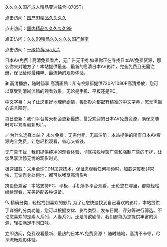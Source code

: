 久久久久国产成人精品亚洲综合-0705TH

点击访问：<a href="https://rtj-3zo.pages.dev/">国产91精品久久久久</a>

点击访问：<a href="https://cfad.pages.dev/">国内精品久久久久久99</a>

点击访问：<a href="https://gda-c7m.pages.dev/">久久99精品久久久久久国产越南</a>

点击访问：<a href="https://gfd-5xg.pages.dev/">一级特黄aaa大片</a>



日本AV免费 | 高清免费看片，无广告无干扰
如果你正在寻找日本AV免费资源，那么你来对地方了！本站提供最全、最新的高清日本AV影片，完全免费且无需注册，保证给你最纯粹、最流畅的观影体验。

🎬 高清播放，随时畅享
高清画质：所有视频都提供720P/1080P高清播放，您可以享受到清晰流畅的观看效果，无论是手机、平板还是PC。

中文字幕：为了让您更好地理解剧情，每部影片都配有精准的中文字幕，您无需担心语言障碍。

每日更新：我们平台每天都会更新最热、最受欢迎的日本AV免费资源，确保您随时可以观看最新影片。

✅ 为什么选择本站？
永久免费：无需付费、无需注册，本站提供的所有日本AV资源完全免费，让您轻松观看，省心又省钱。

无广告干扰：我们提供纯净的观看体验，彻底摆脱弹窗广告和强制广告的干扰，让您尽享流畅无忧的观影时光。

极速加载：采用全球CDN加速技术，保证您观看任何视频时，加载速度都非常快，无论您身处何地，都可以畅享高清影片。

跨设备兼容：本站支持PC、平板、手机等多平台观看，无论您在哪里，都能轻松继续观看，完美适配各种设备。

🔍 精确分类，轻松找到喜欢的影片
为了让您快速找到自己喜欢的影片，本站提供了详细的分类功能，您可以根据女优、影片类型、发布日期、评分等进行筛选。不论您喜欢的是素人系列、人妻系列，还是情欲剧情，我们都能为您提供丰富的资源，轻松满足不同口味。

立即访问，免费观看最新、最热的日本AV免费资源！ 随时随地，高清不卡顿，尽享流畅观影体验。








<span style="display:none;">[Canonical link]( https://github.com/tk6845263/846684 ）</span>
